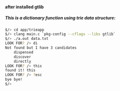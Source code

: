 #### after installed gtlib
##### This is a dictionary function using trie data structure:
```bash
$/> cd app/trieapp
$/> clang main.c `pkg-config --cflags --libs gtlib`
$/> ./a.out data.txt
LOOK FOR? /> di
Not found but I have 3 candidates
	dispensed
	discover
	directly
LOOK FOR? /> this
found it! this
LOOK FOR? /> ?esc
bye bye!
$/>
```
